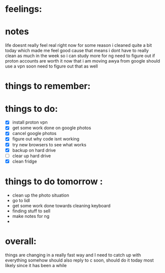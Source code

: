 # feelings:

# notes
 life doesnt really feel real right now for some reason 
i cleaned quite a bit today which made me feel good cause that means i dont have to really clean as much in the week so i can study more for ng 
need to figure out if proton accounts are worth it now that i am moving awya from google 
should use a vpn soon need to figure out that as well 

# things to remember:

# things to do:
- [x] install proton vpn
- [x] get some work done on google photos
- [x] cancel google photos 
- [x] figure out why code isnt working 
- [x] try new browsers to see what works 
- [x] backup on hard drive
- [ ] clear up hard drive 
- [x] clean fridge
# things to do tomorrow :
- clean up the photo situation
- go to lidl 
- get some work done towards cleaning keyboard
- finding stuff to sell 
- make notes for ng 
- 
# overall:
things are changing in a really fast way and I need to catch up with everything somehow 
should also reply to c soon, should do it today most likely since it has been a while 
